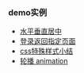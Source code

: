 ### demo实例
+ [水平垂直居中](http://yulei521.github.io/segmentFault_question_demo/layout.html)
+ [登录返回指定页面](http://yulei521.github.io/segmentFault_question_demo/goTo-demo.html)
+ [css特殊样式小结](http://yulei521.github.io/segmentFault_question_demo/css_demo.html)
+ [轮播 animation](http://yulei521.github.io/segmentFault_question_demo/lunbo_animation.html)
